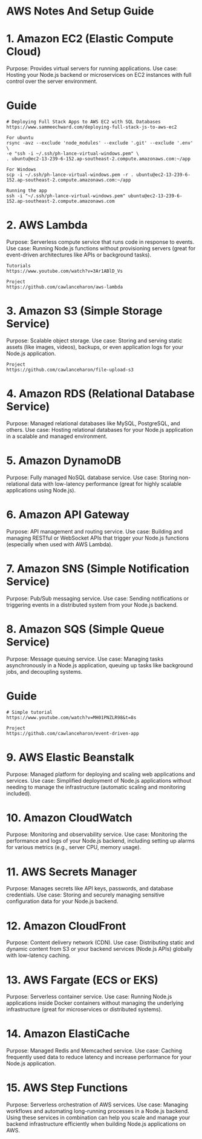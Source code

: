 # AWS Notes And Setup Guide

# 1. Amazon EC2 (Elastic Compute Cloud)
Purpose: Provides virtual servers for running applications.
Use case: Hosting your Node.js backend or microservices on EC2 instances with full control over the server environment.

# Guide
```
# Deploying Full Stack Apps to AWS EC2 with SQL Databases
https://www.sammeechward.com/deploying-full-stack-js-to-aws-ec2

For ubuntu
rsync -avz --exclude 'node_modules' --exclude '.git' --exclude '.env' \
-e "ssh -i ~/.ssh/ph-lance-virtual-windows.pem" \
. ubuntu@ec2-13-239-6-152.ap-southeast-2.compute.amazonaws.com:~/app

For Windows
scp -i ~/.ssh/ph-lance-virtual-windows.pem -r . ubuntu@ec2-13-239-6-152.ap-southeast-2.compute.amazonaws.com:~/app

Running the app
ssh -i "~/.ssh/ph-lance-virtual-windows.pem" ubuntu@ec2-13-239-6-152.ap-southeast-2.compute.amazonaws.com
```

# 2. AWS Lambda
Purpose: Serverless compute service that runs code in response to events.
Use case: Running Node.js functions without provisioning servers (great for event-driven architectures like APIs or background tasks).

```
Tutorials
https://www.youtube.com/watch?v=3Ar1ABlD_Vs

Project
https://github.com/cawlanceharon/aws-lambda
```

# 3. Amazon S3 (Simple Storage Service)
Purpose: Scalable object storage.
Use case: Storing and serving static assets (like images, videos), backups, or even application logs for your Node.js application.

```
Project
https://github.com/cawlanceharon/file-upload-s3
```

# 4. Amazon RDS (Relational Database Service)
Purpose: Managed relational databases like MySQL, PostgreSQL, and others.
Use case: Hosting relational databases for your Node.js application in a scalable and managed environment.

# 5. Amazon DynamoDB
Purpose: Fully managed NoSQL database service.
Use case: Storing non-relational data with low-latency performance (great for highly scalable applications using Node.js).

# 6. Amazon API Gateway
Purpose: API management and routing service.
Use case: Building and managing RESTful or WebSocket APIs that trigger your Node.js functions (especially when used with AWS Lambda).

# 7. Amazon SNS (Simple Notification Service)
Purpose: Pub/Sub messaging service.
Use case: Sending notifications or triggering events in a distributed system from your Node.js backend.

# 8. Amazon SQS (Simple Queue Service)
Purpose: Message queuing service.
Use case: Managing tasks asynchronously in a Node.js application, queuing up tasks like background jobs, and decoupling systems.

# Guide
```
# Simple tutorial
https://www.youtube.com/watch?v=MH01PNZLR98&t=8s

Project
https://github.com/cawlanceharon/event-driven-app
```

# 9. AWS Elastic Beanstalk
Purpose: Managed platform for deploying and scaling web applications and services.
Use case: Simplified deployment of Node.js applications without needing to manage the infrastructure (automatic scaling and monitoring included).

# 10. Amazon CloudWatch
Purpose: Monitoring and observability service.
Use case: Monitoring the performance and logs of your Node.js backend, including setting up alarms for various metrics (e.g., server CPU, memory usage).

# 11. AWS Secrets Manager
Purpose: Manages secrets like API keys, passwords, and database credentials.
Use case: Storing and securely managing sensitive configuration data for your Node.js backend.

# 12. Amazon CloudFront
Purpose: Content delivery network (CDN).
Use case: Distributing static and dynamic content from S3 or your backend services (Node.js APIs) globally with low-latency caching.

# 13. AWS Fargate (ECS or EKS)
Purpose: Serverless container service.
Use case: Running Node.js applications inside Docker containers without managing the underlying infrastructure (great for microservices or distributed systems).

# 14. Amazon ElastiCache
Purpose: Managed Redis and Memcached service.
Use case: Caching frequently used data to reduce latency and increase performance for your Node.js application.

# 15. AWS Step Functions
Purpose: Serverless orchestration of AWS services.
Use case: Managing workflows and automating long-running processes in a Node.js backend.
Using these services in combination can help you scale and manage your backend infrastructure efficiently when building Node.js applications on AWS.


